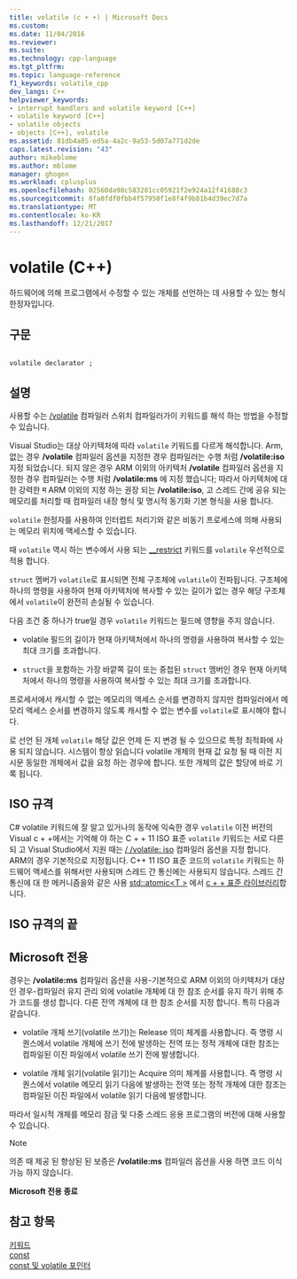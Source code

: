 ```yaml
---
title: volatile (c + +) | Microsoft Docs
ms.custom: 
ms.date: 11/04/2016
ms.reviewer: 
ms.suite: 
ms.technology: cpp-language
ms.tgt_pltfrm: 
ms.topic: language-reference
f1_keywords: volatile_cpp
dev_langs: C++
helpviewer_keywords:
- interrupt handlers and volatile keyword [C++]
- volatile keyword [C++]
- volatile objects
- objects [C++], volatile
ms.assetid: 81db4a85-ed5a-4a2c-9a53-5d07a771d2de
caps.latest.revision: "43"
author: mikeblome
ms.author: mblome
manager: ghogen
ms.workload: cplusplus
ms.openlocfilehash: 02560da98c583281cc05921f2e924a12f41688c3
ms.sourcegitcommit: 8fa8fdf0fbb4f57950f1e8f4f9b81b4d39ec7d7a
ms.translationtype: MT
ms.contentlocale: ko-KR
ms.lasthandoff: 12/21/2017
---
```

# <a name="volatile-c"></a>volatile (C++)
하드웨어에 의해 프로그램에서 수정할 수 있는 개체를 선언하는 데 사용할 수 있는 형식 한정자입니다.  
  
## <a name="syntax"></a>구문  
  
```  
  
volatile declarator ;  
```  
  
## <a name="remarks"></a>설명  
 사용할 수는 [/volatile](../build/reference/volatile-volatile-keyword-interpretation.md) 컴파일러 스위치 컴파일러가이 키워드를 해석 하는 방법을 수정할 수 있습니다.  
  
 Visual Studio는 대상 아키텍처에 따라 `volatile` 키워드를 다르게 해석합니다. Arm, 없는 경우 **/volatile** 컴파일러 옵션을 지정한 경우 컴파일러는 수행 처럼 **/volatile:iso** 지정 되었습니다. 되지 않은 경우 ARM 이외의 아키텍처 **/volatile** 컴파일러 옵션을 지정한 경우 컴파일러는 수행 처럼 **/volatile:ms** 에 지정 했습니다; 따라서 아키텍처에 대 한 강력한 म ARM 이외의 지정 하는 권장 되는 **/volatile:iso**, 고 스레드 간에 공유 되는 메모리를 처리할 때 컴파일러 내장 형식 및 명시적 동기화 기본 형식을 사용 합니다.  
  
 `volatile` 한정자를 사용하여 인터럽트 처리기와 같은 비동기 프로세스에 의해 사용되는 메모리 위치에 액세스할 수 있습니다.  
  
 때 `volatile` 역시 하는 변수에서 사용 되는 [__restrict](../cpp/extension-restrict.md) 키워드를 `volatile` 우선적으로 적용 합니다.  
  
 `struct` 멤버가 `volatile`로 표시되면 전체 구조체에 `volatile`이 전파됩니다. 구조체에 하나의 명령을 사용하여 현재 아키텍처에 복사할 수 있는 길이가 없는 경우 해당 구조체에서 `volatile`이 완전히 손실될 수 있습니다.  
  
 다음 조건 중 하나가 true일 경우 `volatile` 키워드는 필드에 영향을 주지 않습니다.  
  
-   volatile 필드의 길이가 현재 아키텍처에서 하나의 명령을 사용하여 복사할 수 있는 최대 크기를 초과합니다.  
  
-   `struct`을 포함하는 가장 바깥쪽 길이 또는 중첩된 `struct` 멤버인 경우 현재 아키텍처에서 하나의 명령을 사용하여 복사할 수 있는 최대 크기를 초과합니다.  
  
 프로세서에서 캐시할 수 없는 메모리의 액세스 순서를 변경하지 않지만 컴파일러에서 메모리 액세스 순서를 변경하지 않도록 캐시할 수 없는 변수를 `volatile`로 표시해야 합니다.  
  
 로 선언 된 개체 `volatile` 해당 값은 언제 든 지 변경 될 수 있으므로 특정 최적화에 사용 되지 않습니다.  시스템이 항상 읽습니다 volatile 개체의 현재 값 요청 될 때 이전 지시문 동일한 개체에서 값을 요청 하는 경우에 합니다.  또한 개체의 값은 할당에 바로 기록 됩니다.  
  
## <a name="iso-compliant"></a>ISO 규격  
 C# volatile 키워드에 잘 알고 있거나의 동작에 익숙한 경우 `volatile` 이전 버전의 Visual c + +에서는 기억해 야 하는 C + + 11 ISO 표준 `volatile` 키워드는 서로 다른 되 고 Visual Studio에서 지원 때는 [/ /volatile: iso](../build/reference/volatile-volatile-keyword-interpretation.md) 컴파일러 옵션을 지정 합니다. ARM의 경우 기본적으로 지정됩니다. C++ 11 ISO 표준 코드의 `volatile` 키워드는 하드웨어 액세스를 위해서만 사용되며 스레드 간 통신에는 사용되지 않습니다. 스레드 간 통신에 대 한 메커니즘을와 같은 사용 [std::atomic\<T >](../standard-library/atomic.md) 에서 [c + + 표준 라이브러리](../standard-library/cpp-standard-library-reference.md)합니다.  
  
## <a name="end-of-iso-compliant"></a>ISO 규격의 끝  
  
## <a name="microsoft-specific"></a>Microsoft 전용  
 경우는 **/volatile:ms** 컴파일러 옵션을 사용-기본적으로 ARM 이외의 아키텍처가 대상인 경우-컴파일러 유지 관리 외에 volatile 개체에 대 한 참조 순서를 유지 하기 위해 추가 코드를 생성 합니다. 다른 전역 개체에 대 한 참조 순서를 지정 합니다. 특히 다음과 같습니다.  
  
-   volatile 개체 쓰기(volatile 쓰기)는 Release 의미 체계를 사용합니다. 즉 명령 시퀀스에서 volatile 개체에 쓰기 전에 발생하는 전역 또는 정적 개체에 대한 참조는 컴파일된 이진 파일에서 volatile 쓰기 전에 발생합니다.  
  
-   volatile 개체 읽기(volatile 읽기)는 Acquire 의미 체계를 사용합니다. 즉 명령 시퀀스에서 volatile 메모리 읽기 다음에 발생하는 전역 또는 정적 개체에 대한 참조는 컴파일된 이진 파일에서 volatile 읽기 다음에 발생합니다.  
  
 따라서 일시적 개체를 메모리 잠금 및 다중 스레드 응용 프로그램의 버전에 대해 사용할 수 있습니다.  
  
> [!NOTE]
>  의존 때 제공 된 향상된 된 보증은 **/volatile:ms** 컴파일러 옵션을 사용 하면 코드 이식 가능 하지 않습니다.  
  
**Microsoft 전용 종료**  
  
## <a name="see-also"></a>참고 항목  
 [키워드](../cpp/keywords-cpp.md)   
 [const](../cpp/const-cpp.md)   
 [const 및 volatile 포인터](../cpp/const-and-volatile-pointers.md)